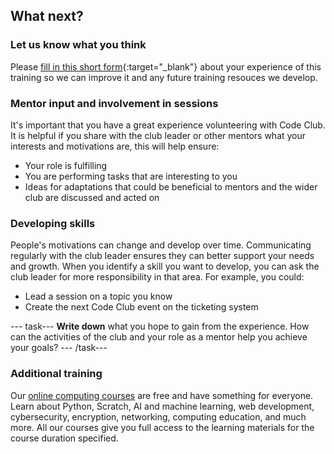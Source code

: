 ## What next?

### Let us know what you think
Please [fill in this short form](https://form.raspberrypi.org/4873965){:target="_blank"} about your experience of this training so we can improve it and any future training resouces we develop.

### Mentor input and involvement in sessions
It's important that you have a great experience volunteering with Code Club. It is helpful if you share with the club leader or other mentors what your interests and motivations are, this will help ensure:
+ Your role is fulfilling
+ You are performing tasks that are interesting to you
+ Ideas for adaptations that could be beneficial to mentors and the wider club are discussed and acted on 

### Developing skills
People's motivations can change and develop over time. Communicating regularly with the club leader ensures they can better support your needs and growth. When you identify a skill you want to develop, you can ask the club leader for more responsibility in that area. For example, you could: 
- Lead a session on a topic you know
- Create the next Code Club event on the ticketing system

--- task--- 
**Write down** what you hope to gain from the experience. How can the activities of the club and your role as a mentor help you achieve your goals?
--- /task--- 

### Additional training
Our [online computing courses](https://www.raspberrypi.org/courses/learn-python) are free and have something for everyone. Learn about Python, Scratch, AI and machine learning, web development, cybersecurity, encryption, networking, computing education, and much more. All our courses give you full access to the learning materials for the course duration specified.

